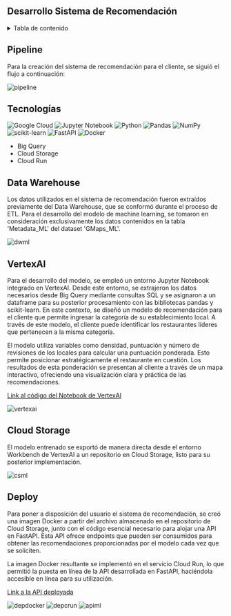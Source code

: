 ## Desarrollo Sistema de Recomendación

<details>
  <summary>Tabla de contenido</summary>
  <ol>
    <li><a href="#Pipeline">Pipeline</a></li>
    <li><a href="#Tecnologías">Tecnologías Utilizadas</a></li>
    <li><a href="#Data-Warehouse">Data Warehouse</a></li>
    <li><a href="#VertexAI">VertexAI</a></li>
    <li><a href="#Cloud-Storage">Cloud Storage</a></li>
    <li><a href="#Deploy">Deploy</a></li>
  </ol>
</details>

## Pipeline
Para la creación del sistema de recomendación para el cliente, se siguió el flujo a continuación:

![pipeline](https://github.com/claudiacaceresv/pf_yelp_google/blob/644ab0c390677654af3093b31480ac98af4a15bf/src/Pipeline%20ML.png)

## Tecnologías
![Google Cloud](https://img.shields.io/badge/GoogleCloud-%234285F4.svg?style=for-the-badge&logo=google-cloud&logoColor=white)
![Jupyter Notebook](https://img.shields.io/badge/jupyter-%23FA0F00.svg?style=for-the-badge&logo=jupyter&logoColor=white)
![Python](https://img.shields.io/badge/python-3670A0?style=for-the-badge&logo=python&logoColor=ffdd54)
![Pandas](https://img.shields.io/badge/pandas-%23150458.svg?style=for-the-badge&logo=pandas&logoColor=white)
![NumPy](https://img.shields.io/badge/numpy-%23013243.svg?style=for-the-badge&logo=numpy&logoColor=white)
![scikit-learn](https://img.shields.io/badge/scikit--learn-%23F7931E.svg?style=for-the-badge&logo=scikit-learn&logoColor=white)
![FastAPI](https://img.shields.io/badge/FastAPI-005571?style=for-the-badge&logo=fastapi)
![Docker](https://img.shields.io/badge/docker-%230db7ed.svg?style=for-the-badge&logo=docker&logoColor=white)
- Big Query
- Cloud Storage
- Cloud Run

## Data Warehouse
Los datos utilizados en el sistema de recomendación fueron extraídos previamente del Data Warehouse, que se conformó durante el proceso de ETL. Para el desarrollo del modelo de machine learning, se tomaron en consideración exclusivamente los datos contenidos en la tabla 'Metadata_ML' del dataset 'GMaps_ML'.

![dwml](https://github.com/claudiacaceresv/pf_yelp_google/blob/644ab0c390677654af3093b31480ac98af4a15bf/src/BigQuery%20ML.png)

## VertexAI
Para el desarrollo del modelo, se empleó un entorno Jupyter Notebook integrado en VertexAI. Desde este entorno, se extrajeron los datos necesarios desde Big Query mediante consultas SQL y se asignaron a un dataframe para su posterior procesamiento con las bibliotecas pandas y scikit-learn. En este contexto, se diseñó un modelo de recomendación para el cliente que permite ingresar la categoría de su establecimiento local. A través de este modelo, el cliente puede identificar los restaurantes líderes que pertenecen a la misma categoría.

El modelo utiliza variables como densidad, puntuación y número de revisiones de los locales para calcular una puntuación ponderada. Esto permite posicionar estratégicamente el restaurante en cuestión. Los resultados de esta ponderación se presentan al cliente a través de un mapa interactivo, ofreciendo una visualización clara y práctica de las recomendaciones. 

[Link al código del Notebook de VertexAI](https://github.com/claudiacaceresv/pf_yelp_google/blob/a9200aa808b91532dd0ed4d2ed1dcbbf25bbe6f2/ML%20-%20API/Modelo-ML.ipynb) 

![vertexai](https://github.com/claudiacaceresv/pf_yelp_google/blob/e927c6eb8847be5f2054b405435f258328d36369/src/Modelo%20ML%20Vertex.png)

## Cloud Storage
El modelo entrenado se exportó de manera directa desde el entorno Workbench de VertexAI a un repositorio en Cloud Storage, listo para su posterior implementación.

![csml](https://github.com/claudiacaceresv/pf_yelp_google/blob/f1d183bcd9955a1ce5b94e2944c02b6e08096f1f/src/Storage%20ML.png)

## Deploy
Para poner a disposición del usuario el sistema de recomendación, se creó una imagen Docker a partir del archivo almacenado en el repositorio de Cloud Storage, junto con el código esencial necesario para alojar una API en FastAPI. Esta API ofrece endpoints que pueden ser consumidos para obtener las recomendaciones proporcionadas por el modelo cada vez que se soliciten.

La imagen Docker resultante se implementó en el servicio Cloud Run, lo que permitió la puesta en línea de la API desarrollada en FastAPI, haciéndola accesible en línea para su utilización.

[Link a la API deployada](https://modelo-machine-learning-qaxl3gfl5q-uc.a.run.app/docs) 

![depdocker](https://github.com/claudiacaceresv/pf_yelp_google/blob/525865d879c5b37a658ccf96925f05124cfa77be/src/Docker%20Hub.jpg)
![depcrun](https://github.com/claudiacaceresv/pf_yelp_google/blob/525865d879c5b37a658ccf96925f05124cfa77be/src/Cloud%20Run.png)
![apiml](https://github.com/claudiacaceresv/pf_yelp_google/blob/525865d879c5b37a658ccf96925f05124cfa77be/src/FastAPI.png)

